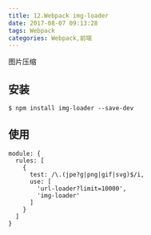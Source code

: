 ```yaml
---
title: 12.Webpack img-loader
date: 2017-08-07 09:13:28
tags: Webpack
categories: Webpack,前端
---
```



 图片压缩
 
## 安装


```
$ npm install img-loader --save-dev
```

## 使用

```
module: {
  rules: [
    {
      test: /\.(jpe?g|png|gif|svg)$/i,
      use: [
        'url-loader?limit=10000',
        'img-loader'
      ]
    }
  ]
}
```



